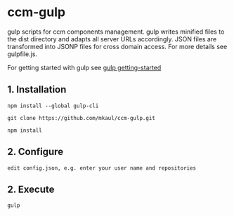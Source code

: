 # ccm-gulp
gulp scripts for ccm components management. gulp writes minified files to the dist directory and adapts all server URLs accordingly. JSON files are transformed into JSONP files for cross domain access. For more details see gulpfile.js. 

For getting started with gulp see [gulp getting-started](https://github.com/gulpjs/gulp/blob/master/docs/getting-started.md)

## 1. Installation

    npm install --global gulp-cli

    git clone https://github.com/mkaul/ccm-gulp.git
    
    npm install
    
## 2. Configure
    
    edit config.json, e.g. enter your user name and repositories  
    
## 2. Execute
        
    gulp
